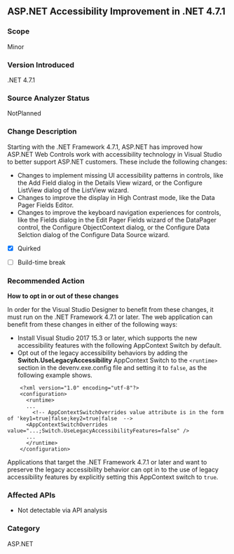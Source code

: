 ## ASP.NET Accessibility Improvement in .NET 4.7.1

### Scope
Minor


### Version Introduced
.NET 4.7.1


### Source Analyzer Status
NotPlanned


### Change Description
Starting with the .NET Framework 4.7.1, ASP.NET has improved how ASP.NET Web Controls work with accessibility technology in Visual Studio to better support ASP.NET customers.  These include the following changes:
- Changes to implement missing UI accessibility patterns in controls, like the Add Field dialog in the Details View wizard, or the Configure ListView dialog of the ListView wizard.
- Changes to improve the display in High Contrast mode, like the Data Pager Fields Editor.
- Changes to improve the keyboard navigation experiences for controls, like the Fields dialog in the Edit Pager Fields wizard of the DataPager control, the Configure ObjectContext dialog, or the Configure Data Selction dialog of the Configure Data Source wizard.

- [x] Quirked 
- [ ] Build-time break 


### Recommended Action
__How to opt in or out of these changes__

In order for the Visual Studio Designer to benefit from these changes, it must run on the .NET Framework 4.7.1 or later. The web application can benefit from these changes in either of the following ways:
- Install Visual Studio 2017 15.3 or later, which supports the new accessibility features with the following AppContext Switch by default.
- Opt out of the legacy accessibility behaviors by adding the __Switch.UseLegacyAccessibility__ AppContext Switch to the ```<runtime>``` section in the devenv.exe.config file and setting it to ```false```, as the following example shows.
```
    <?xml version="1.0" encoding="utf-8"?>
    <configuration>
      <runtime>
      ...
        <!-- AppContextSwitchOverrides value attribute is in the form of 'key1=true|false;key2=true|false  -->
      <AppContextSwitchOverrides value="...;Switch.UseLegacyAccessibilityFeatures=false" />
      ...
      </runtime>
    </configuration>
```
Applications that target the .NET Framework 4.7.1 or later and want to preserve the legacy accessibility behavior can opt in to the use of legacy accessibility features by explicitly setting this AppContext switch to ```true```.

### Affected APIs
 * Not detectable via API analysis

### Category
ASP.NET


